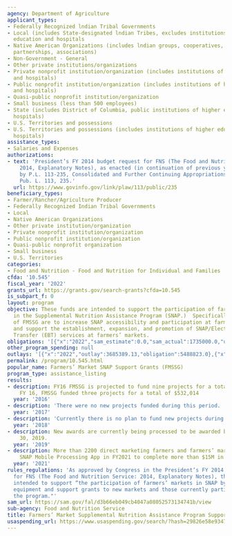 ```yaml
---
agency: Department of Agriculture
applicant_types:
- Federally Recognized lndian Tribal Governments
- Local (includes State-designated lndian Tribes, excludes institutions of higher
  education and hospitals
- Native American Organizations (includes lndian groups, cooperatives, corporations,
  partnerships, associations)
- Non-Government - General
- Other private institutions/organizations
- Private nonprofit institution/organization (includes institutions of higher education
  and hospitals)
- Public nonprofit institution/organization (includes institutions of higher education
  and hospitals)
- Quasi-public nonprofit institution/organization
- Small business (less than 500 employees)
- State (includes District of Columbia, public institutions of higher education and
  hospitals)
- U.S. Territories and possessions
- U.S. Territories and possessions (includes institutions of higher education and
  hospitals)
assistance_types:
- Salaries and Expenses
authorizations:
- text: 'President’s FY 2014 budget request for FNS (The Food and Nutrition Service:
    2014, Explanatory Notes), as enacted (in continuation of previous year appropriations)
    by P.L. 113-235, Consolidated and Further Continuing Appropriations Act, 2015.
    Pub. L. 113, 235.'
  url: https://www.govinfo.gov/link/plaw/113/public/235
beneficiary_types:
- Farmer/Rancher/Agriculture Producer
- Federally Recognized Indian Tribal Governments
- Local
- Native American Organizations
- Other private institution/organization
- Private nonprofit institution/organization
- Public nonprofit institution/organization
- Quasi-public nonprofit organization
- Small business
- U.S. Territories
categories:
- Food and Nutrition - Food and Nutrition for Individual and Families
cfda: '10.545'
fiscal_year: '2022'
grants_url: https://grants.gov/search-grants?cfda=10.545
is_subpart_f: 0
layout: program
objective: These funds are intended to support the participation of farmers’ markets
  in the Supplemental Nutrition Assistance Program (SNAP.)  Specifically, the goals
  of FMSSG are to increase SNAP accessibility and participation at farmers’ markets,
  and support the establishment, expansion, and promotion of SNAP/Electronic Benefits
  Transfer (EBT) services at farmers’ markets.
obligations: '[{"x":"2022","sam_estimate":0.0,"sam_actual":1735000.0,"usa_spending_actual":4560494.8},{"x":"2023","sam_estimate":4000000.0,"sam_actual":0.0,"usa_spending_actual":2297805.96},{"x":"2024","sam_estimate":4000000.0,"sam_actual":0.0,"usa_spending_actual":3498441.38}]'
other_program_spending: null
outlays: '[{"x":"2022","outlay":3685389.13,"obligation":5488823.0},{"x":"2023","outlay":500000.0,"obligation":3279986.0},{"x":"2024","outlay":0.0,"obligation":3500000.0}]'
permalink: /program/10.545.html
popular_name: Farmers’ Market SNAP Support Grants (FMSSG)
program_type: assistance_listing
results:
- description: FY16 FMSSG is projected to fund nine projects for a total of $1,300,000.   In
    FY 16, FMSSG funded three projects for a total of $532,014
  year: '2016'
- description: 'There were no new projects funded during this period. '
  year: '2017'
- description: 'Currently there is no plan to fund new projects during this period. '
  year: '2018'
- description: New awards are currently being processed to be awarded by September
    30, 2019.
  year: '2019'
- description: More than 2200 direct marketing farmers and farmers’ markets used the
    SNAP Mobile Processing App in FY2021 to complete more than $15M in SNAP redemptions.
  year: '2021'
rules_regulations: 'As approved by Congress in the President’s FY 2014 budget request
  for FNS (The Food and Nutrition Service: 2014, Explanatory Notes), these funds are
  intended to support “the participation of farmers’ markets in SNAP by providing
  equipment and support grants to new markets and those currently participating in
  the program."'
sam_url: https://sam.gov/fal/d3b66eb049cb4047a08052573134741b/view
sub-agency: Food and Nutrition Service
title: Farmers’ Market Supplemental Nutrition Assistance Program Support Grants
usaspending_url: https://www.usaspending.gov/search/?hash=29826e58e93477591c589af7d0ee56b8
---
```

